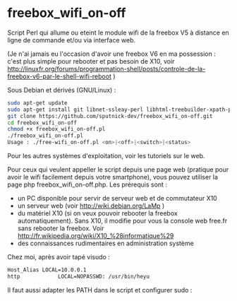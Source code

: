 freebox_wifi_on-off
===================

Script Perl qui allume ou eteint le module wifi de la freebox V5 à distance en ligne de commande et/ou via interface web.

(Je n'ai jamais eu l'occasion d'avoir une freebox V6 en ma possession : c'est plus simple pour rebooter et pas besoin de X10, voir http://linuxfr.org/forums/programmation-shell/posts/controle-de-la-freebox-v6-par-le-shell-wifi-reboot )

Sous Debian et dérivés (GNU/Linux) :
```bash
sudo apt-get update
sudo apt-get install git libnet-ssleay-perl libhtml-treebuilder-xpath-perl libwww-mechanize-perl
git clone https://github.com/sputnick-dev/freebox_wifi_on-off.git
cd freebox_wifi_on-off
chmod +x freebox_wifi_on-off.pl
./freebox_wifi_on-off.pl
Usage : ./free-wifi_on-off.pl <on>|<off>|<switch>|<status>
```

Pour les autres systèmes d'exploitation, voir les tutoriels sur le web.


Pour ceux qui veulent appeller le script depuis une page web (pratique pour avoir le wifi facilement depuis votre smartphone), vous pouvez utiliser la page php freebox_wifi_on-off.php.
Les prérequis sont : 

 - un PC disponible pour servir de serveur web et de commutateur X10
 - un serveur web (voir http://wiki.debian.org/LaMp )
 - du matériel X10 (si on veux pouvoir rebooter la freebox automatiquement). Sans X10, il modifie pour vous la console web free.fr sans rebooter la freebox. Voir http://fr.wikipedia.org/wiki/X10_%28informatique%29
 - des connaissances rudimentaires en administration système

Chez moi, après avoir tapé visudo : 
```bash
Host_Alias LOCAL=10.0.0.1
http            LOCAL=NOPASSWD: /usr/bin/heyu
```
Il faut aussi adapter les PATH dans le script et configurer sudo :
